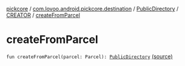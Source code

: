 [pickcore](../../../index.md) / [com.lovoo.android.pickcore.destination](../../index.md) / [PublicDirectory](../index.md) / [CREATOR](index.md) / [createFromParcel](./create-from-parcel.md)

# createFromParcel

`fun createFromParcel(parcel: Parcel): `[`PublicDirectory`](../index.md) [(source)](https://github.com/lovoo/android-pickpic/blob/master/pickcore/src/main/kotlin/com/lovoo/android/pickcore/destination/PublicDirectory.kt#L40)